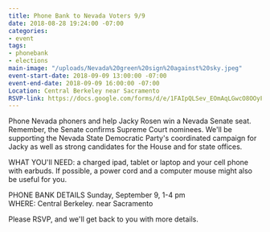 ```yaml
---
title: Phone Bank to Nevada Voters 9/9
date: 2018-08-28 19:24:00 -07:00
categories:
- event
tags:
- phonebank
- elections
main-image: "/uploads/Nevada%20green%20sign%20against%20sky.jpeg"
event-start-date: 2018-09-09 13:00:00 -07:00
event-end-date: 2018-09-09 16:00:00 -07:00
Location: Central Berkeley near Sacramento
RSVP-link: https://docs.google.com/forms/d/e/1FAIpQLSev_EOmAqLGwcO8OOyFmOthxesfxXu3lFOLKDVn27hN4NKx_w/viewform
---
```


Phone Nevada phoners and help Jacky Rosen win a Nevada Senate seat. Remember, the Senate confirms Supreme Court nominees. We'll be supporting the Nevada State Democratic Party's coordinated campaign for Jacky as well as  strong candidates for the House and for state offices.

WHAT YOU'll NEED: a charged ipad, tablet or laptop and your cell phone with earbuds.  If possible, a power cord and a computer mouse might also be useful for you.

PHONE BANK DETAILS
Sunday, September 9, 1-4 pm   
WHERE: Central Berkeley. near Sacramento

Please RSVP, and we'll get back to you with more details.